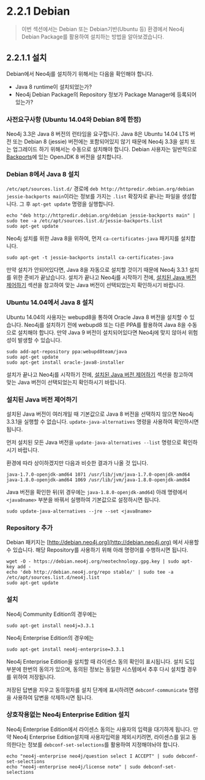 # 2.2.1 Debian

> 이번 섹션에서는 Debian 또는 Debian기반\(Ubuntu 등\) 환경에서 Neo4j Debian Package를 활용하여 설치하는 방법을 알아보겠습니다.

## 2.2.1.1 설치

Debian에서 Neo4j를 설치하기 위해서는 다음을 확인해야 합니다.

* Java 8 runtime이 설치되었는가?
* Neo4j Debian Package의 Repository 정보가 Package Manager에 등록되어있는가?

### 사전요구사항 \(Ubuntu 14.04와 Debian 8에 한정\)

Neo4j 3.3은 Java 8 버전의 런타임을 요구합니다. Java 8은 Ubuntu 14.04 LTS 버전 또는 Debian 8 \(jessie\) 버전에는 포함되어있지 않기 때문에 Neo4j 3.3을 설치 또는 업그레이드 하기 위해서는 수동으로 설치해야 합니다. Debian 사용자는 일반적으로 [Backports](https://packages.debian.org/jessie-backports/openjdk-8-jdk)에 있는 OpenJDK 8 버전을 설치합니다.

### Debian 8에서 Java 8 설치

`/etc/apt/sources.list.d/` 경로에 `deb http://httpredir.debian.org/debian jessie-backports main`이라는 정보를 가지는 `.list` 확장자로 끝나는 파일을 생성합니다. 그 후 `apt-get update` 명령을 실행합니다.

```
echo "deb http://httpredir.debian.org/debian jessie-backports main" | sudo tee -a /etc/apt/sources.list.d/jessie-backports.list
sudo apt-get update
```

Neo4j 설치를 위한 Java 8을 위하여, 먼저 `ca-certificates-java` 패키지를 설치합니다.

```
sudo apt-get -t jessie-backports install ca-certificates-java
```

만약 설치가 안되어있다면, Java 8을 자동으로 설치할 것이기 때문에 Neo4j 3.3.1 설치를 위한 준비가 끝났습니다. 설치가 끝나고 Neo4j를 시작하기 전에, [설치된 Java 버전 제어하기](#설치된-java-버전-제어하기) 섹션을 참고하여 맞는 Java 버전이 선택되었는지 확인하시기 바랍니다.

### Ubuntu 14.04에서 Java 8 설치

Ubuntu 14.04의 사용자는 webupd8을 통하여 Oracle Java 8 버전을 설치할 수 있습니다. Neo4j를 설치하기 전에 webupd8 또는 다른 PPA를 활용하여 Java 8을 수동으로 설치해야 합니다. 만약 Java 9 버전이 설치되어있다면 Neo4j에 맞지 않아서 위험성이 발생할 수 있습니다.

```
sudo add-apt-repository ppa:webupd8team/java
sudo apt-get update
sudo apt-get install oracle-java8-installer
```

설치가 끝나고 Neo4j를 시작하기 전에, [설치된 Java 버전 제어하기](#설치된-java-버전-제어하기) 섹션을 참고하여 맞는 Java 버전이 선택되었는지 확인하시기 바랍니다.

### 설치된 Java 버전 제어하기

설치된 Java 버전이 여러개일 때 기본값으로 Java 8 버전을 선택하지 않으면 Neo4j 3.3.1을 실행할 수 없습니다. `update-java-alternatives` 명령을 사용하여 확인하시면 됩니다.

먼저 설치된 모든 Java 버전을 `update-java-alternatives --list` 명령으로 확인하시기 바랍니다.

환경에 따라 상이하겠지만 다음과 비슷한 결과가 나올 것 입니다.

```
java-1.7.0-openjdk-amd64 1071 /usr/lib/jvm/java-1.7.0-openjdk-amd64
java-1.8.0-openjdk-amd64 1069 /usr/lib/jvm/java-1.8.0-openjdk-amd64
```

Java 버전을 확인한 뒤\(위 경우에는  `java-1.8.0-openjdk-amd64`\) 아래 명령에서 `<java8name>` 부분을 바꿔서 실행하여 기본값으로 설정하시면 됩니다.

```
sudo update-java-alternatives --jre --set <java8name>
```

### Repository 추가

Debian 패키지는 [http://debian.neo4j.org](http://debian.neo4j.org) 에서 사용할 수 있습니다. 해당 Repository를 사용하기 위해 아래 명령어를 수행하시면 됩니다.

```
wget -O - https://debian.neo4j.org/neotechnology.gpg.key | sudo apt-key add -
echo 'deb http://debian.neo4j.org/repo stable/' | sudo tee -a /etc/apt/sources.list.d/neo4j.list
sudo apt-get update
```

### 설치

Neo4j Community Edition의 경우에는

```
sudo apt-get install neo4j=3.3.1
```

Neo4j Enterprise Edition의 경우에는

```
sudo apt-get install neo4j-enterprise=3.3.1
```

Neo4j Enterprise Edition을 설치할 때 라이센스 동의 확인이 표시됩니다. 설치 도입부분에 한번의 동의가 있으며, 동의된 정보는 동일한 시스템에서 추후 다시 설치할 경우를 위하여 저장됩니다.

저장된 답변을 지우고 동의절차를 설치 단계에 표시하려면 `debconf-communicate` 명령을 사용하여 답변을 삭제하시면 됩니다.

### 상호작용없는 Neo4j Enterprise Edition 설치

Neo4j Enterprise Edition에서 라이센스 동의는 사용자의 입력을 대기하게 됩니다. 만약 Neo4j Enterprise Edition설치때 사용자입력을 제외시키려면, 라이센스를 읽고 동의한다는 정보를 `debconf-set-selections`를 활용하여 지정해야놔야 합니다.

```
echo "neo4j-enterprise neo4j/question select I ACCEPT" | sudo debconf-set-selections
echo "neo4j-enterprise neo4j/license note" | sudo debconf-set-selections
```



